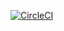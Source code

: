 [![CircleCI](https://circleci.com/gh/Sara556M/Siemens-Task.svg?style=shield)](https://app.circleci.com/pipelines/github/Sara556M/Siemens-Task)
